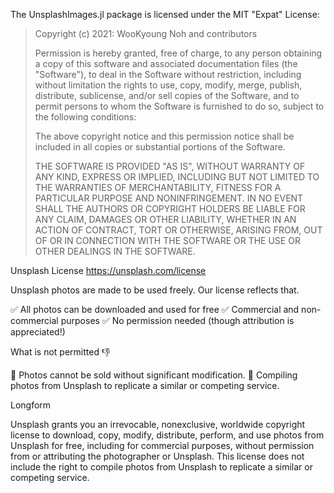 The UnsplashImages.jl package is licensed under the MIT "Expat" License:

> Copyright (c) 2021: WooKyoung Noh and contributors
>
> Permission is hereby granted, free of charge, to any person obtaining a copy
> of this software and associated documentation files (the "Software"), to deal
> in the Software without restriction, including without limitation the rights
> to use, copy, modify, merge, publish, distribute, sublicense, and/or sell
> copies of the Software, and to permit persons to whom the Software is
> furnished to do so, subject to the following conditions:
>
> The above copyright notice and this permission notice shall be included in all
> copies or substantial portions of the Software.
>
> THE SOFTWARE IS PROVIDED "AS IS", WITHOUT WARRANTY OF ANY KIND, EXPRESS OR
> IMPLIED, INCLUDING BUT NOT LIMITED TO THE WARRANTIES OF MERCHANTABILITY,
> FITNESS FOR A PARTICULAR PURPOSE AND NONINFRINGEMENT. IN NO EVENT SHALL THE
> AUTHORS OR COPYRIGHT HOLDERS BE LIABLE FOR ANY CLAIM, DAMAGES OR OTHER
> LIABILITY, WHETHER IN AN ACTION OF CONTRACT, TORT OR OTHERWISE, ARISING FROM,
> OUT OF OR IN CONNECTION WITH THE SOFTWARE OR THE USE OR OTHER DEALINGS IN THE
> SOFTWARE.
>



Unsplash License
https://unsplash.com/license

Unsplash photos are made to be used freely. Our license reflects that.

✅ All photos can be downloaded and used for free
✅ Commercial and non-commercial purposes
✅ No permission needed (though attribution is appreciated!)

What is not permitted 👎

🚫 Photos cannot be sold without significant modification.
🚫 Compiling photos from Unsplash to replicate a similar or competing service.

Longform

Unsplash grants you an irrevocable, nonexclusive, worldwide copyright license to download,
copy, modify, distribute, perform, and use photos from Unsplash for free, including for
commercial purposes, without permission from or attributing the photographer or Unsplash.
This license does not include the right to compile photos from Unsplash to replicate a similar
or competing service.
